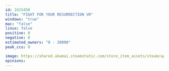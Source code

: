 ```yaml
---
id: 2415450
title: "FIGHT FOR YOUR RESURRECTION VR"
windows: "true"
mac: "false"
linux: false
positive: 0
negative: 0
estimated_owners: "0 - 20000"
peak_ccu: 0

image: https://shared.akamai.steamstatic.com/store_item_assets/steam/apps/2415450/header.jpg?t=1688053028
opinions:
---
```

